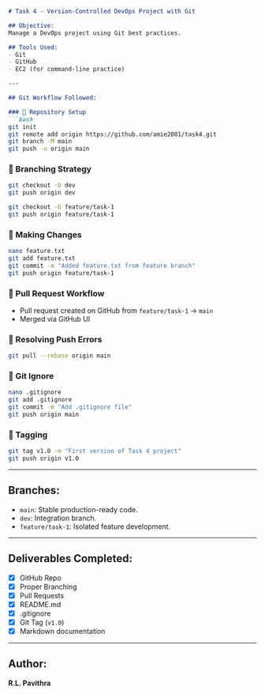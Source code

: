 ```markdown
# Task 4 - Version-Controlled DevOps Project with Git

## Objective:
Manage a DevOps project using Git best practices.

## Tools Used:
- Git
- GitHub
- EC2 (for command-line practice)

---

## Git Workflow Followed:

### 🔹 Repository Setup
```bash
git init
git remote add origin https://github.com/amie2001/task4.git
git branch -M main
git push -u origin main
```

### 🔹 Branching Strategy
```bash
git checkout -b dev
git push origin dev

git checkout -b feature/task-1
git push origin feature/task-1
```

### 🔹 Making Changes
```bash
nano feature.txt
git add feature.txt
git commit -m "Added feature.txt from feature branch"
git push origin feature/task-1
```

### 🔹 Pull Request Workflow
- Pull request created on GitHub from `feature/task-1` → `main`
- Merged via GitHub UI

### 🔹 Resolving Push Errors
```bash
git pull --rebase origin main
```

### 🔹 Git Ignore
```bash
nano .gitignore
git add .gitignore
git commit -m "Add .gitignore file"
git push origin main
```

### 🔹 Tagging
```bash
git tag v1.0 -m "First version of Task 4 project"
git push origin v1.0
```

---

## Branches:
- `main`: Stable production-ready code.
- `dev`: Integration branch.
- `feature/task-1`: Isolated feature development.

---

## Deliverables Completed:
- [x] GitHub Repo
- [x] Proper Branching
- [x] Pull Requests
- [x] README.md
- [x] .gitignore
- [x] Git Tag (`v1.0`)
- [x] Markdown documentation

---

## Author:
**R.L. Pavithra**

